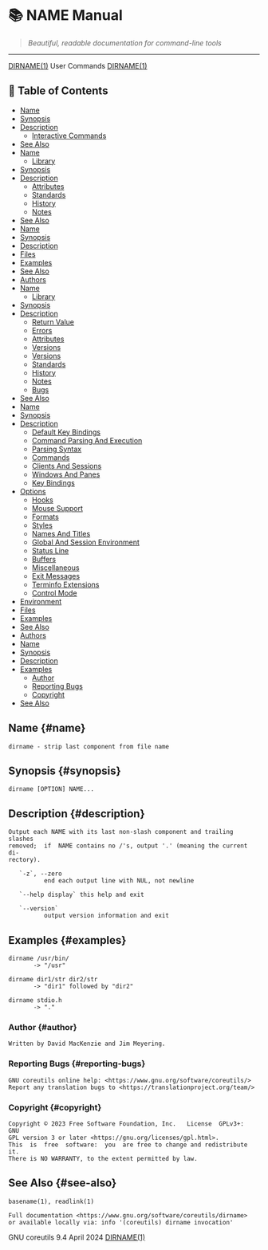 # 📚 NAME Manual

> *Beautiful, readable documentation for command-line tools*

---

[DIRNAME(1)](DIRNAME.html)                       User Commands                      [DIRNAME(1)](DIRNAME.html)


## 📑 Table of Contents

- [Name](#name)
- [Synopsis](#synopsis)
- [Description](#description)
  - [Interactive Commands](#interactive-commands)
- [See Also](#see-also)
- [Name](#name)
  - [Library](#library)
- [Synopsis](#synopsis)
- [Description](#description)
  - [Attributes](#attributes)
  - [Standards](#standards)
  - [History](#history)
  - [Notes](#notes)
- [See Also](#see-also)
- [Name](#name)
- [Synopsis](#synopsis)
- [Description](#description)
- [Files](#files)
- [Examples](#examples)
- [See Also](#see-also)
- [Authors](#authors)
- [Name](#name)
  - [Library](#library)
- [Synopsis](#synopsis)
- [Description](#description)
  - [Return Value](#return-value)
  - [Errors](#errors)
  - [Attributes](#attributes)
  - [Versions](#versions)
  - [Versions](#versions)
  - [Standards](#standards)
  - [History](#history)
  - [Notes](#notes)
  - [Bugs](#bugs)
- [See Also](#see-also)
- [Name](#name)
- [Synopsis](#synopsis)
- [Description](#description)
  - [Default Key Bindings](#default-key-bindings)
  - [Command Parsing And Execution](#command-parsing-and-execution)
  - [Parsing Syntax](#parsing-syntax)
  - [Commands](#commands)
  - [Clients And Sessions](#clients-and-sessions)
  - [Windows And Panes](#windows-and-panes)
  - [Key Bindings](#key-bindings)
- [Options](#options)
  - [Hooks](#hooks)
  - [Mouse Support](#mouse-support)
  - [Formats](#formats)
  - [Styles](#styles)
  - [Names And Titles](#names-and-titles)
  - [Global And Session Environment](#global-and-session-environment)
  - [Status Line](#status-line)
  - [Buffers](#buffers)
  - [Miscellaneous](#miscellaneous)
  - [Exit Messages](#exit-messages)
  - [Terminfo Extensions](#terminfo-extensions)
  - [Control Mode](#control-mode)
- [Environment](#environment)
- [Files](#files)
- [Examples](#examples)
- [See Also](#see-also)
- [Authors](#authors)
- [Name](#name)
- [Synopsis](#synopsis)
- [Description](#description)
- [Examples](#examples)
  - [Author](#author)
  - [Reporting Bugs](#reporting-bugs)
  - [Copyright](#copyright)
- [See Also](#see-also)


## Name {#name}

```
dirname - strip last component from file name
```



## Synopsis {#synopsis}

```
dirname [OPTION] NAME...
```



## Description {#description}

```
Output each NAME with its last non-slash component and trailing slashes
removed;  if  NAME contains no /'s, output '.' (meaning the current di‐
rectory).
```


       `-z`, --zero
              end each output line with NUL, not newline

       `--help display` this help and exit

       `--version`
              output version information and exit


## Examples {#examples}

```
dirname /usr/bin/
       -> "/usr"

dirname dir1/str dir2/str
       -> "dir1" followed by "dir2"

dirname stdio.h
       -> "."
```



### Author {#author}

```
Written by David MacKenzie and Jim Meyering.
```



### Reporting Bugs {#reporting-bugs}

```
GNU coreutils online help: <https://www.gnu.org/software/coreutils/>
Report any translation bugs to <https://translationproject.org/team/>
```



### Copyright {#copyright}

```
Copyright © 2023 Free Software Foundation, Inc.   License  GPLv3+:  GNU
GPL version 3 or later <https://gnu.org/licenses/gpl.html>.
This  is  free  software:  you  are free to change and redistribute it.
There is NO WARRANTY, to the extent permitted by law.
```



## See Also {#see-also}

```
basename(1), readlink(1)

Full documentation <https://www.gnu.org/software/coreutils/dirname>
or available locally via: info '(coreutils) dirname invocation'
```


GNU coreutils 9.4                 April 2024                        [DIRNAME(1)](DIRNAME.html)

